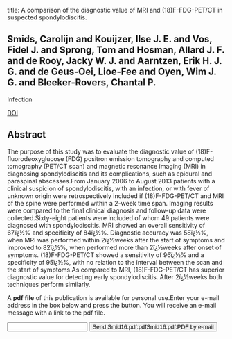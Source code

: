 title: A comparison of the diagnostic value of MRI and (18)F-FDG-PET/CT in suspected spondylodiscitis.

## Smids, Carolijn and Kouijzer, Ilse J. E. and Vos, Fidel J. and Sprong, Tom and Hosman, Allard J. F. and de Rooy, Jacky W. J. and Aarntzen, Erik H. J. G. and de Geus-Oei, Lioe-Fee and Oyen, Wim J. G. and Bleeker-Rovers, Chantal P.
Infection

<a href="https://doi.org/10.1007/s15010-016-0914-y">DOI</a>

## Abstract
The purpose of this study was to evaluate the diagnostic value of (18)F-fluorodeoxyglucose (FDG) positron emission tomography and computed tomography (PET/CT scan) and magnetic resonance imaging (MRI) in diagnosing spondylodiscitis and its complications, such as epidural and paraspinal abscesses.From January 2006 to August 2013 patients with a clinical suspicion of spondylodiscitis, with an infection, or with fever of unknown origin were retrospectively included if (18)F-FDG-PET/CT and MRI of the spine were performed within a 2-week time span. Imaging results were compared to the final clinical diagnosis and follow-up data were collected.Sixty-eight patients were included of whom 49 patients were diagnosed with spondylodiscitis. MRI showed an overall sensitivity of 67ï¿½% and specificity of 84ï¿½%. Diagnostic accuracy was 58ï¿½%, when MRI was performed within 2ï¿½weeks after the start of symptoms and improved to 82ï¿½%, when performed more than 2ï¿½weeks after onset of symptoms. (18)F-FDG-PET/CT showed a sensitivity of 96ï¿½% and a specificity of 95ï¿½%, with no relation to the interval between the scan and the start of symptoms.As compared to MRI, (18)F-FDG-PET/CT has superior diagnostic value for detecting early spondylodiscitis. After 2ï¿½weeks both techniques perform similarly.

A <b>pdf file</b> of this publication is available for personal use.Enter your e-mail address in the box below and press the button. You will receive an e-mail message with a link to the pdf file.
<form action="sender.php">  <input type="text" name="email">  <input type="submit" value="Send Smid16.pdf:pdfSmid16.pdf:PDF by e-mail"></form>